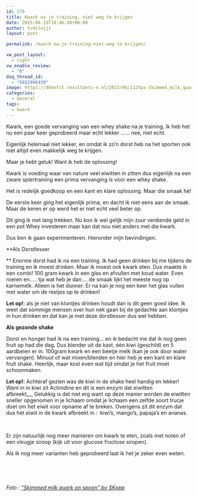 ```yaml
---
id: 276
title: Kwark na je training, niet weg te krijgen
date: 2015-06-16T16:46:48+00:00
author: tvdsluijs
layout: post

permalink: /kwark-na-je-training-niet-weg-te-krijgen/

vw_post_layout:
  - right
vw_enable_review:
  - "0"
dsq_thread_id:
  - "5652996439"
image: https://40enfit.resultants-e.nl/2015/06/1125px-Skimmed_milk_quark_on_spoon.jpg
categories:
  - General
tags:
  - kwark
---
```

Kwark, een goede vervanging van een whey shake na je training. Ik heb het nu een paar keer geprobeerd maar echt lekker &#8230;&#8230; nee, niet echt.

Eigenlijk helemaal niet lekker, en omdat ik zo&#8217;n dorst heb na het sporten ook niet altijd even makkelijk weg te krijgen.

Maar je hebt geluk! Want ik heb de oplossing!<!--more-->

Kwark is voeding waar van nature veel eiwitten in zitten dus eigenlijk na een zware spiertraining een prima vervanging is voor een whey shake.

Het is redelijk goedkoop en een kant en klare oplossing. Maar die smaak hé!

De eerste keer ging het eigenlijk prima, en dacht ik niet eens aan de smaak. Maar de keren er op werd het er niet echt veel beter op.

Dit ging ik niet lang trekken. Nu kon ik wel gelijk mijn zuur verdiende geld in een pot Whey investeren maar kan dat nou niet anders met die kwark.

Dus ben ik gaan experimenteren. Hieronder mijn bevindingen.

**Als Dorstlesser
  
** Enorme dorst had ik na een training. Ik had geen drinken bij me tijdens de training en ik moest drinken. Maar ik moest ook kwark eten. Dus maakte ik een combi! 100 gram kwark in een glas en afvullen met koud water. Even roeren en&#8230;.. tja wat heb je dan&#8230;. de smaak lijkt het meeste nog op karnemelk. Alleen is het dunner. Er na kan je nog een keer het glas vullen met water om de restjes op te drinken!

**Let op!**: als je niet van klontjes drinken houdt dan is dit geen goed idee. Ik weet dat sommige mensen over hun nek gaan bij de gedachte aan klontjes in hun drinken en dat kan je met deze dorstlesser dus wel hebben.

**Als gezonde shake**
  
Dorst en honger had ik na een training&#8230; en ik bedacht me dat ik nog geen fruit op had die dag. Dus blender uit de kast, één kiwi (geschild) en 5 aardbeien er in. 100gram kwark en een beetje melk (kan je ook door water vervangen). Minuut of wat mixen/blenden en hier heb je een kant en klare fruit shake. Heerlijk, maar kost even wat tijd omdat je het fruit moet schoonmaken.

**Let op!**: Achteraf gezien was de kiwi in de shake heel handig en lekker! Want in in kiwi zit Actinidine en dit is een enzym dat eiwitten afbreekt_._ Gelukkig is dat niet erg want op deze manier worden de eiwitten sneller opgenomen in je lichaam omdat je lichaam een zelfde soort trucje doet om het eiwit voor opname af te breken. Overigens zit dit enzym dat dus het eiwit in de kwark afbreekt in :  kiwi&#8217;s, mango&#8217;s, papaja&#8217;s en ananas.

&nbsp;

Er zijn natuurlijk nog meer manieren om kwark te eten, zoals met noten of een vleugje siroop (kijk uit voor glucose fructose siropen).

Als ik nog meer varianten heb geprobeerd laat ik het je zeker even weten.

&nbsp;

&nbsp;

_Foto : <a href="https://commons.wikimedia.org/wiki/File:Skimmed_milk_quark_on_spoon.jpg#/media/File:Skimmed_milk_quark_on_spoon.jpg" target="_blank">&#8220;Skimmed milk quark on spoon&#8221; by SKopp</a>_